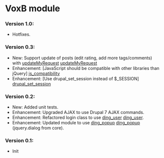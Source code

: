 VoxB module
==========

### Version 1.0:

* Hotfixes.

### Version 0.3:

* New: Support update of posts (edit rating, add more tags/comments) with [updateMyRequest] [updateMyRequest]
* Enhancement: [JavaScript should be compatible with other libraries than jQuery] [js_compatibility]
* Enhancement: [Use drupal_set_session instead of $_SESSION] [drupal_set_session]

### Version 0.2:

* New: Added unit tests.
* Enhancement: Upgraded AJAX to use Drupal 7 AJAX commands.
* Enhancement: Refactored login class to use [ding_user] [ding_user].
* Enhancement: Updated module to use [ding_popup] [ding_popup] (jquery.dialog from core).

### Version 0.1:

* Init

[ding_user]: https://github.com/ding2/ding_user
[ding_popup]: https://github.com/ding2/ding_popup
[js_compatibility]: http://drupal.org/node/224333#javascript_compatibility
[drupal_set_session]: http://drupal.org/node/224333#drupal_set_session
[updateMyRequest]: https://voxb.addi.dk/1.0/doc/voxb.html#Link51
